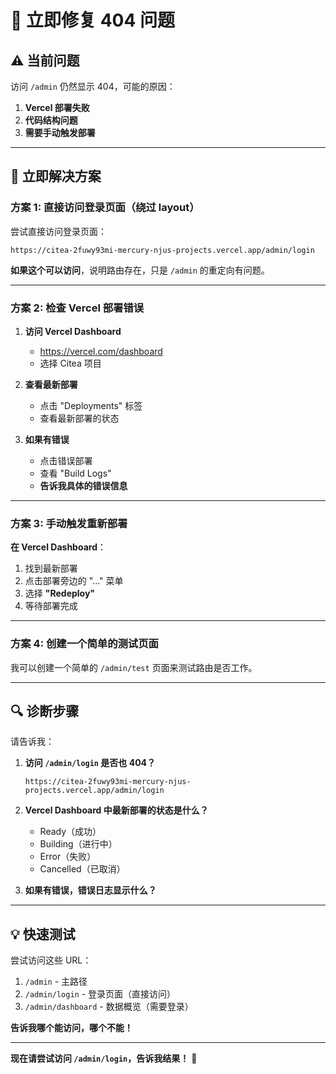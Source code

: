 # 🔧 立即修复 404 问题

## ⚠️ 当前问题

访问 `/admin` 仍然显示 404，可能的原因：

1. **Vercel 部署失败**
2. **代码结构问题**
3. **需要手动触发部署**

---

## 🚀 立即解决方案

### 方案 1: 直接访问登录页面（绕过 layout）

尝试直接访问登录页面：

```
https://citea-2fuwy93mi-mercury-njus-projects.vercel.app/admin/login
```

**如果这个可以访问**，说明路由存在，只是 `/admin` 的重定向有问题。

---

### 方案 2: 检查 Vercel 部署错误

1. **访问 Vercel Dashboard**
   - https://vercel.com/dashboard
   - 选择 Citea 项目

2. **查看最新部署**
   - 点击 "Deployments" 标签
   - 查看最新部署的状态

3. **如果有错误**
   - 点击错误部署
   - 查看 "Build Logs"
   - **告诉我具体的错误信息**

---

### 方案 3: 手动触发重新部署

**在 Vercel Dashboard**：
1. 找到最新部署
2. 点击部署旁边的 "..." 菜单
3. 选择 **"Redeploy"**
4. 等待部署完成

---

### 方案 4: 创建一个简单的测试页面

我可以创建一个简单的 `/admin/test` 页面来测试路由是否工作。

---

## 🔍 诊断步骤

请告诉我：

1. **访问 `/admin/login` 是否也 404？**
   ```
   https://citea-2fuwy93mi-mercury-njus-projects.vercel.app/admin/login
   ```

2. **Vercel Dashboard 中最新部署的状态是什么？**
   - Ready（成功）
   - Building（进行中）
   - Error（失败）
   - Cancelled（已取消）

3. **如果有错误，错误日志显示什么？**

---

## 💡 快速测试

尝试访问这些 URL：

1. `/admin` - 主路径
2. `/admin/login` - 登录页面（直接访问）
3. `/admin/dashboard` - 数据概览（需要登录）

**告诉我哪个能访问，哪个不能！**

---

**现在请尝试访问 `/admin/login`，告诉我结果！** 🚀

